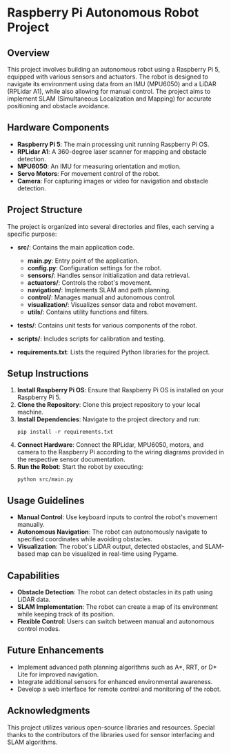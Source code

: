 # Raspberry Pi Autonomous Robot Project

## Overview
This project involves building an autonomous robot using a Raspberry Pi 5, equipped with various sensors and actuators. The robot is designed to navigate its environment using data from an IMU (MPU6050) and a LiDAR (RPLidar A1), while also allowing for manual control. The project aims to implement SLAM (Simultaneous Localization and Mapping) for accurate positioning and obstacle avoidance.

## Hardware Components
- **Raspberry Pi 5**: The main processing unit running Raspberry Pi OS.
- **RPLidar A1**: A 360-degree laser scanner for mapping and obstacle detection.
- **MPU6050**: An IMU for measuring orientation and motion.
- **Servo Motors**: For movement control of the robot.
- **Camera**: For capturing images or video for navigation and obstacle detection.

## Project Structure
The project is organized into several directories and files, each serving a specific purpose:

- **src/**: Contains the main application code.
  - **main.py**: Entry point of the application.
  - **config.py**: Configuration settings for the robot.
  - **sensors/**: Handles sensor initialization and data retrieval.
  - **actuators/**: Controls the robot's movement.
  - **navigation/**: Implements SLAM and path planning.
  - **control/**: Manages manual and autonomous control.
  - **visualization/**: Visualizes sensor data and robot movement.
  - **utils/**: Contains utility functions and filters.

- **tests/**: Contains unit tests for various components of the robot.

- **scripts/**: Includes scripts for calibration and testing.

- **requirements.txt**: Lists the required Python libraries for the project.

## Setup Instructions
1. **Install Raspberry Pi OS**: Ensure that Raspberry Pi OS is installed on your Raspberry Pi 5.
2. **Clone the Repository**: Clone this project repository to your local machine.
3. **Install Dependencies**: Navigate to the project directory and run:
   ```
   pip install -r requirements.txt
   ```
4. **Connect Hardware**: Connect the RPLidar, MPU6050, motors, and camera to the Raspberry Pi according to the wiring diagrams provided in the respective sensor documentation.
5. **Run the Robot**: Start the robot by executing:
   ```
   python src/main.py
   ```

## Usage Guidelines
- **Manual Control**: Use keyboard inputs to control the robot's movement manually.
- **Autonomous Navigation**: The robot can autonomously navigate to specified coordinates while avoiding obstacles.
- **Visualization**: The robot's LiDAR output, detected obstacles, and SLAM-based map can be visualized in real-time using Pygame.

## Capabilities
- **Obstacle Detection**: The robot can detect obstacles in its path using LiDAR data.
- **SLAM Implementation**: The robot can create a map of its environment while keeping track of its position.
- **Flexible Control**: Users can switch between manual and autonomous control modes.

## Future Enhancements
- Implement advanced path planning algorithms such as A*, RRT, or D* Lite for improved navigation.
- Integrate additional sensors for enhanced environmental awareness.
- Develop a web interface for remote control and monitoring of the robot.

## Acknowledgments
This project utilizes various open-source libraries and resources. Special thanks to the contributors of the libraries used for sensor interfacing and SLAM algorithms.